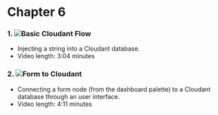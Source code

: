 # Chapter 6 

### 1. ![Basic Cloudant Flow](../Chapter%206%20-%20Databases/1.%20Basic%20Cloudant%20Flow)
  
  - Injecting a string into a Cloudant database. 
  - Video length: 3:04 minutes
  
### 2. ![Form to Cloudant](../Chapter%206%20-%20Databases/2.%20Form%20to%20Cloudant)

  - Connecting a form node (from the dashboard palette) to a Cloudant database through an user interface. 
  - Video length: 4:11 minutes
